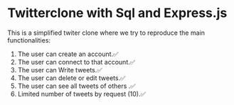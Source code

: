 ﻿# Twitterclone with Sql and Express.js
 
This is a simplified twiter clone where we try to reproduce the main functionalities:
 
 1. The user can create an account.✅
 2. The user can connect to that account.✅
 3. The user can Write tweets.✅
 4. The user can delete or edit tweets.✅
 5. The user can see all tweets of others .✅
 6. Limited number of tweets by request (10).✅
